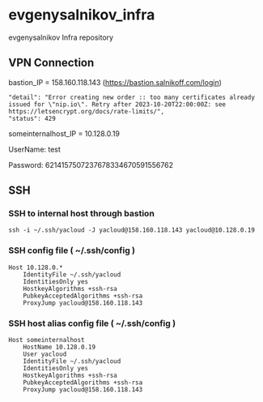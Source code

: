 # evgenysalnikov_infra
evgenysalnikov Infra repository

## VPN Connection
bastion_IP = 158.160.118.143 (https://bastion.salnikoff.com/login)
```
"detail": "Error creating new order :: too many certificates already issued for \"nip.io\". Retry after 2023-10-20T22:00:00Z: see https://letsencrypt.org/docs/rate-limits/",
"status": 429
```
someinternalhost_IP = 10.128.0.19

UserName: test

Password: 6214157507237678334670591556762

## SSH
### SSH to internal host through bastion
`ssh -i ~/.ssh/yacloud -J yacloud@158.160.118.143 yacloud@10.128.0.19`

### SSH config file ( ~/.ssh/config )
```
Host 10.128.0.*
    IdentityFile ~/.ssh/yacloud
    IdentitiesOnly yes
    HostkeyAlgorithms +ssh-rsa
    PubkeyAcceptedAlgorithms +ssh-rsa
    ProxyJump yacloud@158.160.118.143
```

### SSH host alias config file (  ~/.ssh/config )
```
Host someinternalhost
    HostName 10.128.0.19
    User yacloud
    IdentityFile ~/.ssh/yacloud
    IdentitiesOnly yes
    HostkeyAlgorithms +ssh-rsa
    PubkeyAcceptedAlgorithms +ssh-rsa
    ProxyJump yacloud@158.160.118.143
```

